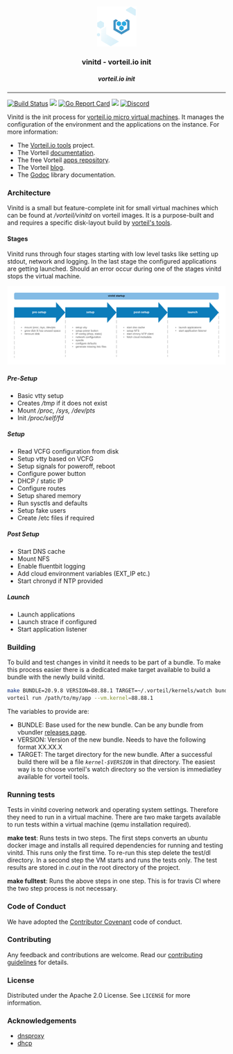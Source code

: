 <br />
<p align="center">
  <a href="https://github.com/vorteil/vinitd">
    <img src="assets/images/vlogo.png" alt="vinitd">
  </a>
  <h3 align="center">vinitd - vorteil.io init</h3>
  <h5 align="center">vorteil.io init</h5>
</p>
<hr/>

[![Build Status](https://travis-ci.org/vorteil/vinitd.svg?branch=master)](https://travis-ci.org/vorteil/vinitd) <a href="https://codeclimate.com/github/vorteil/vinitd/maintainability"><img src="https://api.codeclimate.com/v1/badges/4f33b7b5dc76ba2d26ae/maintainability" /></a> [![Go Report Card](https://goreportcard.com/badge/github.com/vorteil/vinitd)](https://goreportcard.com/report/github.com/vorteil/vinitd) [![](https://godoc.org/github.com/vorteil/vinitd/pkg/vorteil?status.svg)](http://godoc.org/github.com/vorteil/vinitd/pkg/vorteil) [![Discord](https://img.shields.io/badge/chat-on%20discord-6A7EC2)](https://discord.gg/VjF6wn4)

Vinitd is the init process for [vorteil.io micro virtual machines](https://github.com/vorteil/vorteil). It manages the configuration of the environment and the applications on the instance. For more information:

* The [Vorteil.io tools](https://github.com/vorteil/vorteil) project.
* The Vorteil [documentation](https://docs.vorteil.io/).
* The free Vorteil [apps repository](http://apps.vorteil.io/).
* The Vorteil [blog](https://blog.vorteil.io/).
* The [Godoc](https://godoc.org/github.com/vorteil/vorteil) library documentation.

### Architecture

Vinitd is a small but feature-complete init for small virtual machines which can be found at _/vorteil/vinitd_ on vorteil images. It is a purpose-built and and requires a specific disk-layout build by [vorteil's tools](https://github.com/vorteil/vorteil).

#### Stages

Vinitd runs through four stages starting with low level tasks like setting up stdout, network and logging. In the last stage the configured applications are getting launched. Should an error occur during one of the stages vinitd stops the virtual machine.

<p align="center">
    <img src="assets/images/vinitd_phases.png" alt="vinitd phases">
</p>

##### Pre-Setup

* Basic vtty setup
* Creates _/tmp_ if it does not exist
* Mount _/proc, /sys, /dev/pts_
* Init _/proc/self/fd_

##### Setup

* Read VCFG configuration from disk
* Setup vtty based on VCFG
* Setup signals for poweroff, reboot
* Configure power button
* DHCP / static IP
* Configure routes
* Setup shared memory
* Run sysctls and defaults
* Setup fake users
* Create /etc files if required

##### Post Setup

* Start DNS cache
* Mount NFS
* Enable fluentbit logging
* Add cloud environment variables (EXT_IP etc.)
* Start chronyd if NTP provided

##### Launch

* Launch applications
* Launch strace if configured
* Start application listener

### Building

To build and test changes in vinitd it needs to be part of a bundle. To make this process easier there is a dedicated make target available to build a bundle with the newly build vinitd.

```sh
make BUNDLE=20.9.8 VERSION=88.88.1 TARGET=~/.vorteil/kernels/watch bundle
vorteil run /path/to/my/app --vm.kernel=88.88.1
```

The variables to provide are:

* BUNDLE: Base used for the new bundle. Can be any bundle from vbundler [releases page](https://github.com/vorteil/vbundler/releases).
* VERSION: Version of the new bundle. Needs to have the following format XX.XX.X
* TARGET: The target directory for the new bundle. After a successful build there will be a file _`kernel-$VERSION`_ in that directory. The easiest way is to choose vorteil's watch directory so the version is immediatley available for vorteil tools.

### Running tests

Tests in vinitd covering network and operating system settings. Therefore they need to run in a virtual machine. There are two make targets available to run tests within a virtual machine (qemu installation required).

**make test**: Runs tests in two steps. The first steps converts an ubuntu docker image and installs all required dependencies for running and testing vinitd. This runs only the first time. To re-run this step delete the test/dl directory. In a second step the VM starts and runs the tests only. The test results are stored in _c.out_ in the root directory of the project.

**make fulltest**: Runs the above steps in one step. This is for travis CI where the two step process is not necessary.

### Code of Conduct

We have adopted the [Contributor Covenant](https://github.com/vorteil/.github/blob/master/CODE_OF_CONDUCT.md) code of conduct.

### Contributing

Any feedback and contributions are welcome. Read our [contributing guidelines](https://github.com/vorteil/.github/blob/master/CONTRIBUTING.md) for details.

### License

Distributed under the Apache 2.0 License. See `LICENSE` for more information.

### Acknowledgements

* [dnsproxy](https://github.com/Asphaltt/dnsproxy-go)
* [dhcp](https://github.com/insomniacslk/dhcp)
